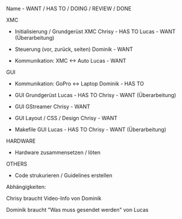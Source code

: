 Name - WANT / HAS TO / DOING / REVIEW / DONE

XMC

* Initialisierung / Grundgerüst XMC
Chrisy - HAS TO
Lucas - WANT (Überarbeitung)

* Steuerung (vor, zurück, seiten)
Dominik - WANT

* Kommunikation: XMC <-> Auto
Lucas - WANT

GUI

* Kommunikation: GoPro <-> Laptop
Dominik - HAS TO

* GUI Grundgerüst
Lucas - HAS TO
Chrisy - WANT (Überarbeitung)

* GUI GStreamer
Chrisy - WANT

* GUI Layout / CSS / Design
Chrisy - WANT

* Makefile GUI
Lucas - HAS TO
Chrisy - WANT (Überarbeitung)

HARDWARE

* Hardware zusammensetzen / löten


OTHERS

* Code strukurieren / Guidelines erstellen



Abhängigkeiten:

Chrisy braucht Video-Info von Dominik

Dominik braucht "Was muss gesendet werden" von Lucas
